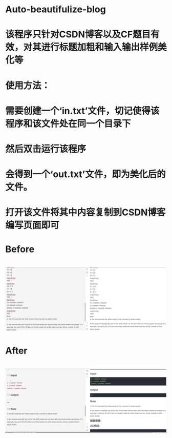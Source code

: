 # Auto-beautifulize-blog
# 该程序只针对CSDN博客以及CF题目有效，对其进行标题加粗和输入输出样例美化等
# 使用方法：
#   需要创建一个‘in.txt’文件，切记使得该程序和该文件处在同一个目录下
#   然后双击运行该程序
#   会得到一个‘out.txt’文件，即为美化后的文件。
#   打开该文件将其中内容复制到CSDN博客编写页面即可
#   Before
#   ![Image text](https://raw.githubusercontent.com/Mr-Herod/Auto-beautifulize-blog/master/img-folder/before.png)
#   After
#   ![Image text](https://raw.githubusercontent.com/Mr-Herod/Auto-beautifulize-blog/master/img-folder/after.png)
